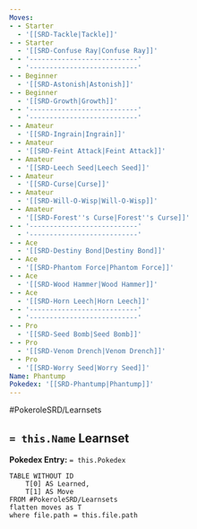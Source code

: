 ```yaml
---
Moves:
- - Starter
  - '[[SRD-Tackle|Tackle]]'
- - Starter
  - '[[SRD-Confuse Ray|Confuse Ray]]'
- - '---------------------------'
  - '---------------------------'
- - Beginner
  - '[[SRD-Astonish|Astonish]]'
- - Beginner
  - '[[SRD-Growth|Growth]]'
- - '---------------------------'
  - '---------------------------'
- - Amateur
  - '[[SRD-Ingrain|Ingrain]]'
- - Amateur
  - '[[SRD-Feint Attack|Feint Attack]]'
- - Amateur
  - '[[SRD-Leech Seed|Leech Seed]]'
- - Amateur
  - '[[SRD-Curse|Curse]]'
- - Amateur
  - '[[SRD-Will-O-Wisp|Will-O-Wisp]]'
- - Amateur
  - '[[SRD-Forest''s Curse|Forest''s Curse]]'
- - '---------------------------'
  - '---------------------------'
- - Ace
  - '[[SRD-Destiny Bond|Destiny Bond]]'
- - Ace
  - '[[SRD-Phantom Force|Phantom Force]]'
- - Ace
  - '[[SRD-Wood Hammer|Wood Hammer]]'
- - Ace
  - '[[SRD-Horn Leech|Horn Leech]]'
- - '---------------------------'
  - '---------------------------'
- - Pro
  - '[[SRD-Seed Bomb|Seed Bomb]]'
- - Pro
  - '[[SRD-Venom Drench|Venom Drench]]'
- - Pro
  - '[[SRD-Worry Seed|Worry Seed]]'
Name: Phantump
Pokedex: '[[SRD-Phantump|Phantump]]'
---
```


#PokeroleSRD/Learnsets

## `= this.Name` Learnset

**Pokedex Entry:** `= this.Pokedex`

```dataview
TABLE WITHOUT ID
    T[0] AS Learned,
    T[1] AS Move
FROM #PokeroleSRD/Learnsets
flatten moves as T
where file.path = this.file.path
```
